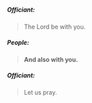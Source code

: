 ##### Officiant:
> The Lord be with you.

##### **People:**
> **And also with you.**

##### Officiant:
> Let us pray.
